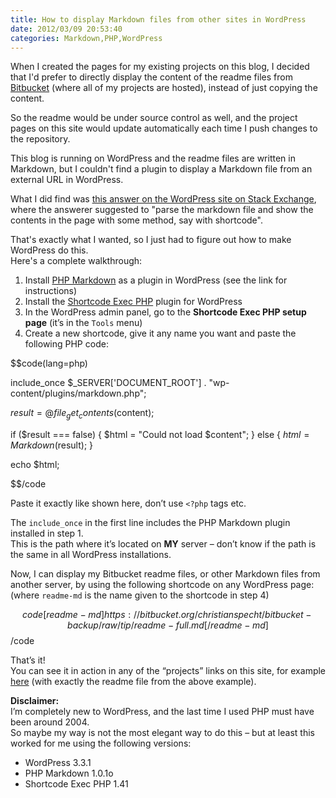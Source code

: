 ```yaml
---
title: How to display Markdown files from other sites in WordPress
date: 2012/03/09 20:53:40
categories: Markdown,PHP,WordPress
---
```


When I created the pages for my existing projects on this blog, I decided that I'd prefer to directly display the content of the readme files from [Bitbucket](https://bitbucket.org/) (where all of my projects are hosted), instead of just copying the content.


So the readme would be under source control as well, and the project pages on this site would update automatically each time I push changes to the repository.


This blog is running on WordPress and the readme files are written in Markdown, but I couldn't find a plugin to display a Markdown file from an external URL in WordPress.


What I did find was [this answer on the WordPress site on Stack Exchange](http://wordpress.stackexchange.com/a/26194), where the answerer suggested to "parse the markdown file and show the contents in the page with some method, say with shortcode".

That's exactly what I wanted, so I just had to figure out how to make WordPress do this.  
Here's a complete walkthrough:

1. Install [PHP Markdown](http://michelf.com/projects/php-markdown/) as a plugin in WordPress
(see the link for instructions)
2. Install the [Shortcode Exec PHP](http://wordpress.org/extend/plugins/shortcode-exec-php/) plugin for WordPress
3. In the WordPress admin panel, go to the **Shortcode Exec PHP setup page** (it’s in the `Tools` menu)
4. Create a new shortcode, give it any name you want and paste the following PHP code:

$$code(lang=php)

include_once $_SERVER['DOCUMENT_ROOT'] . "wp-content/plugins/markdown.php";

$result = @file_get_contents($content);

if ($result === false)
{
	$html = "Could not load $content";
}
else
{
	$html = Markdown($result);
}

echo $html;

$$/code

Paste it exactly like shown here, don’t use `<?php` tags etc.

The `include_once` in the first line includes the PHP Markdown plugin installed in step 1.  
This is the path where it’s located on **MY** server – don’t know if the path is the same in all WordPress installations.

Now, I can display my Bitbucket readme files, or other Markdown files from another server, by using the following shortcode on any WordPress page:  
(where `readme-md` is the name given to the shortcode in step 4)

$$code  
[readme-md]https://bitbucket.org/christianspecht/bitbucket-backup/raw/tip/readme-full.md[/readme-md]  
$$/code

That’s it!  
You can see it in action in any of the “projects” links on this site, for example [here](http://christianspecht.de/bitbucket-backup) (with exactly the readme file from the above example).

**Disclaimer:**  
I’m completely new to WordPress, and the last time I used PHP must have been around 2004.  
So maybe my way is not the most elegant way to do this – but at least this worked for me using the following versions:

- WordPress 3.3.1
- PHP Markdown 1.0.1o
- Shortcode Exec PHP 1.41